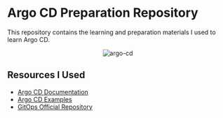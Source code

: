 # Argo CD Preparation Repository

This repository contains the learning and preparation materials I used to learn Argo CD.

<p align="center">
    <img src="https://github.com/mathesh-me/argo-cd-prep/assets/144098846/5c1a0f58-3819-4f05-915e-19a48cce3ef4" alt="argo-cd" />
</p>

## Resources I Used

- [Argo CD Documentation](https://argoproj.github.io/argo-cd/)
- [Argo CD Examples](https://github.com/argoproj/argocd-example-apps)
- [GitOps Official Repository](https://github.com/open-gitops)



